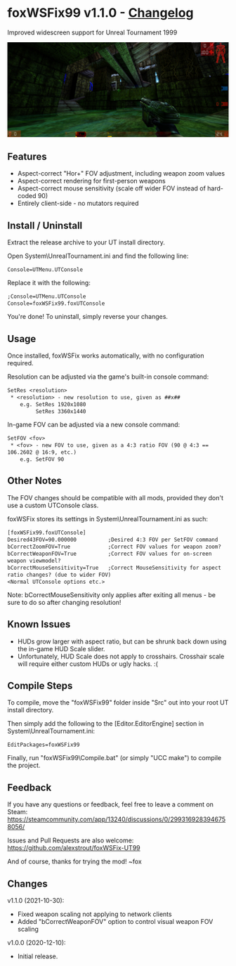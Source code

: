 foxWSFix99 v1.1.0 - [Changelog](#changes)
=================
Improved widescreen support for Unreal Tournament 1999

![Mini-Wide Window!](Media/Shot0007.jpg)

Features
--------
* Aspect-correct "Hor+" FOV adjustment, including weapon zoom values
* Aspect-correct rendering for first-person weapons
* Aspect-correct mouse sensitivity (scale off wider FOV instead of hard-coded 90)
* Entirely client-side - no mutators required

Install / Uninstall
-------------------
Extract the release archive to your UT install directory.

Open System\UnrealTournament.ini and find the following line:

    Console=UTMenu.UTConsole

Replace it with the following:

    ;Console=UTMenu.UTConsole
    Console=foxWSFix99.foxUTConsole

You're done! To uninstall, simply reverse your changes.

Usage
-----
Once installed, foxWSFix works automatically, with no configuration required.

Resolution can be adjusted via the game's built-in console command:

    SetRes <resolution>
     * <resolution> - new resolution to use, given as ##x##
        e.g. SetRes 1920x1080
             SetRes 3360x1440

In-game FOV can be adjusted via a new console command:

    SetFOV <fov>
     * <fov> - new FOV to use, given as a 4:3 ratio FOV (90 @ 4:3 == 106.2602 @ 16:9, etc.)
        e.g. SetFOV 90

Other Notes
-----------
The FOV changes should be compatible with all mods, provided they don't use a custom UTConsole class.

foxWSFix stores its settings in System\UnrealTournament.ini as such:

    [foxWSFix99.foxUTConsole]
    Desired43FOV=90.000000          ;Desired 4:3 FOV per SetFOV command
    bCorrectZoomFOV=True            ;Correct FOV values for weapon zoom?
    bCorrectWeaponFOV=True          ;Correct FOV values for on-screen weapon viewmodel?
    bCorrectMouseSensitivity=True   ;Correct MouseSensitivity for aspect ratio changes? (due to wider FOV)
    <Normal UTConsole options etc.>

Note: bCorrectMouseSensitivity only applies after exiting all menus - be sure to do so after changing resolution!

Known Issues
------------
* HUDs grow larger with aspect ratio, but can be shrunk back down using the in-game HUD Scale slider.
* Unfortunately, HUD Scale does not apply to crosshairs. Crosshair scale will require either custom HUDs or ugly hacks. :(

Compile Steps
-------------
To compile, move the "foxWSFix99" folder inside "Src" out into your root UT install directory.

Then simply add the following to the [Editor.EditorEngine] section in System\UnrealTournament.ini:

    EditPackages=foxWSFix99

Finally, run "foxWSFix99\Compile.bat" (or simply "UCC make") to compile the project.

Feedback
--------
If you have any questions or feedback, feel free to leave a comment on Steam:
https://steamcommunity.com/app/13240/discussions/0/2993169283946758056/

Issues and Pull Requests are also welcome:
https://github.com/alexstrout/foxWSFix-UT99

And of course, thanks for trying the mod!
~fox

Changes
-------
v1.1.0 (2021-10-30):
* Fixed weapon scaling not applying to network clients
* Added "bCorrectWeaponFOV" option to control visual weapon FOV scaling

v1.0.0 (2020-12-10):
* Initial release.
